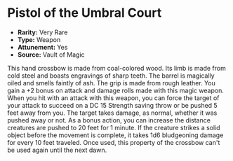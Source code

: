 # Pistol of the Umbral Court

- **Rarity:** Very Rare
- **Type:** Weapon
- **Attunement:** Yes
- **Source:** Vault of Magic

This hand crossbow is made from coal-colored wood. Its limb is made from cold steel and boasts engravings of sharp teeth. The barrel is magically oiled and smells faintly of ash. The grip is made from rough leather. You gain a +2 bonus on attack and damage rolls made with this magic weapon. When you hit with an attack with this weapon, you can force the target of your attack to succeed on a DC 15 Strength saving throw or be pushed 5 feet away from you. The target takes damage, as normal, whether it was pushed away or not. As a bonus action, you can increase the distance creatures are pushed to 20 feet for 1 minute. If the creature strikes a solid object before the movement is complete, it takes 1d6 bludgeoning damage for every 10 feet traveled. Once used, this property of the crossbow can't be used again until the next dawn.

